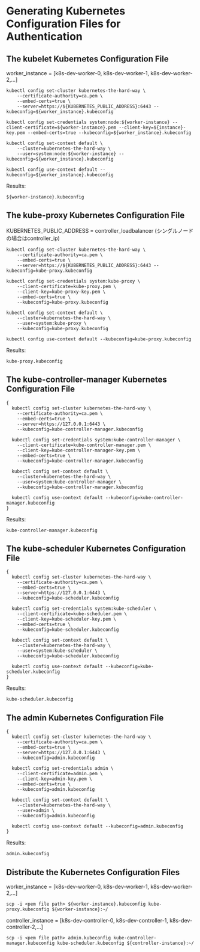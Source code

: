 # Generating Kubernetes Configuration Files for Authentication
## The kubelet Kubernetes Configuration File
worker_instance = [k8s-dev-worker-0, k8s-dev-worker-1, k8s-dev-worker-2,…]
```
kubectl config set-cluster kubernetes-the-hard-way \
    --certificate-authority=ca.pem \
    --embed-certs=true \
    --server=https://${KUBERNETES_PUBLIC_ADDRESS}:6443 --kubeconfig=${worker_instance}.kubeconfig
```
```
kubectl config set-credentials system:node:${worker-instance} --client-certificate=${worker-instance}.pem --client-key=${instance}-key.pem --embed-certs=true --kubeconfig=${worker_instance}.kubeconfig
```
```
kubectl config set-context default \
    --cluster=kubernetes-the-hard-way \
    --user=system:node:${worker-instance} --kubeconfig=${worker_instance}.kubeconfig
```
```
kubectl config use-context default --kubeconfig=${worker_instance}.kubeconfig
```
Results:
```
${worker-instance}.kubeconfig
```
## The kube-proxy Kubernetes Configuration File
KUBERNETES_PUBLIC_ADDRESS = controller_loadbalancer (シングルノードの場合はcontroller_ip)
```
kubectl config set-cluster kubernetes-the-hard-way \
    --certificate-authority=ca.pem \
    --embed-certs=true \
    --server=https://${KUBERNETES_PUBLIC_ADDRESS}:6443 --kubeconfig=kube-proxy.kubeconfig
```
```
kubectl config set-credentials system:kube-proxy \
    --client-certificate=kube-proxy.pem \
    --client-key=kube-proxy-key.pem \
    --embed-certs=true \
    --kubeconfig=kube-proxy.kubeconfig
```
```
kubectl config set-context default \
    --cluster=kubernetes-the-hard-way \
    --user=system:kube-proxy \
    --kubeconfig=kube-proxy.kubeconfig
 ```
 ```
 kubectl config use-context default --kubeconfig=kube-proxy.kubeconfig
 ```
Results:
```
kube-proxy.kubeconfig
```
## The kube-controller-manager Kubernetes Configuration File
```
{
  kubectl config set-cluster kubernetes-the-hard-way \
    --certificate-authority=ca.pem \
    --embed-certs=true \
    --server=https://127.0.0.1:6443 \
    --kubeconfig=kube-controller-manager.kubeconfig

  kubectl config set-credentials system:kube-controller-manager \
    --client-certificate=kube-controller-manager.pem \
    --client-key=kube-controller-manager-key.pem \
    --embed-certs=true \
    --kubeconfig=kube-controller-manager.kubeconfig

  kubectl config set-context default \
    --cluster=kubernetes-the-hard-way \
    --user=system:kube-controller-manager \
    --kubeconfig=kube-controller-manager.kubeconfig

  kubectl config use-context default --kubeconfig=kube-controller-manager.kubeconfig
}
```
Results:
```
kube-controller-manager.kubeconfig
```
## The kube-scheduler Kubernetes Configuration File
```
{
  kubectl config set-cluster kubernetes-the-hard-way \
    --certificate-authority=ca.pem \
    --embed-certs=true \
    --server=https://127.0.0.1:6443 \
    --kubeconfig=kube-scheduler.kubeconfig

  kubectl config set-credentials system:kube-scheduler \
    --client-certificate=kube-scheduler.pem \
    --client-key=kube-scheduler-key.pem \
    --embed-certs=true \
    --kubeconfig=kube-scheduler.kubeconfig

  kubectl config set-context default \
    --cluster=kubernetes-the-hard-way \
    --user=system:kube-scheduler \
    --kubeconfig=kube-scheduler.kubeconfig

  kubectl config use-context default --kubeconfig=kube-scheduler.kubeconfig
}
```
Results:
```
kube-scheduler.kubeconfig
```
## The admin Kubernetes Configuration File
```
{
  kubectl config set-cluster kubernetes-the-hard-way \
    --certificate-authority=ca.pem \
    --embed-certs=true \
    --server=https://127.0.0.1:6443 \
    --kubeconfig=admin.kubeconfig

  kubectl config set-credentials admin \
    --client-certificate=admin.pem \
    --client-key=admin-key.pem \
    --embed-certs=true \
    --kubeconfig=admin.kubeconfig

  kubectl config set-context default \
    --cluster=kubernetes-the-hard-way \
    --user=admin \
    --kubeconfig=admin.kubeconfig

  kubectl config use-context default --kubeconfig=admin.kubeconfig
}
```
Results:
```
admin.kubeconfig
```
## Distribute the Kubernetes Configuration Files
worker_instance = [k8s-dev-worker-0, k8s-dev-worker-1, k8s-dev-worker-2,…]
```
scp -i <pem file path> ${worker-instance}.kubeconfig kube-proxy.kubeconfig ${worker-instance}:~/
```

controller_instance = [k8s-dev-controller-0, k8s-dev-controller-1, k8s-dev-controller-2,…]
```
scp -i <pem file path> admin.kubeconfig kube-controller-manager.kubeconfig kube-scheduler.kubeconfig ${controller-instance}:~/
```
